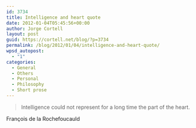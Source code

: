 ```yaml
---
id: 3734
title: Intelligence and heart quote
date: 2012-01-04T05:45:56+00:00
author: Jorge Cortell
layout: post
guid: https://cortell.net/blog/?p=3734
permalink: /blog/2012/01/04/intelligence-and-heart-quote/
wpsd_autopost:
  - "1"
categories:
  - General
  - Others
  - Personal
  - Philosophy
  - Short prose
---
```

> Intelligence could not represent for a long time the part of the heart.

François de la Rochefoucauld